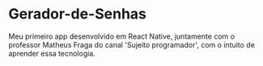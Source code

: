 # Gerador-de-Senhas
Meu primeiro app desenvolvido em React Native, juntamente com o professor Matheus Fraga do canal 'Sujeito programador', com o intuito de aprender essa tecnologia.
